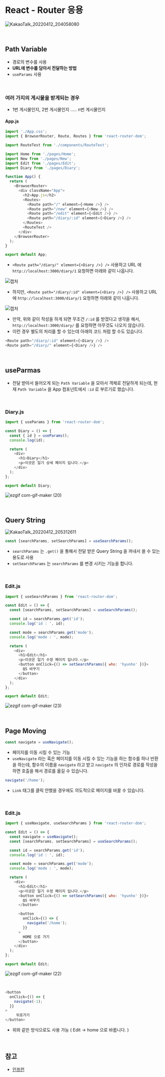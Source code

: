 # React - Router 응용
![KakaoTalk_20220412_204058080](https://user-images.githubusercontent.com/87301268/162952289-feaec8e1-ac2f-431a-ac21-33ae5d1e56d6.jpg)

<br>

## Path Variable
- 경로의 변수를 사용
- __URL에 변수를 담아서 전달하는 방법__
- `useParams` 사용

<br>

### 여러 가지의 게시물을 받게되는 경우
- 1번 게시물인지, 2번 게시물인지 ..... n번 게시물인지

#### App.js
```js
import './App.css';
import { BrowserRouter, Route, Routes } from 'react-router-dom';

import RouteTest from './components/RouteTest';

import Home from './pages/Home';
import New from './pages/New';
import Edit from './pages/Edit';
import Diary from './pages/Diary';

function App() {
  return (
    <BrowserRouter>
      <div className="App">
        <h2>App.js</h2>
        <Routes>
          <Route path="/" element={<Home />} />
          <Route path="/new" element={<New />} />
          <Route path="/edit" element={<Edit />} />
          <Route path="/diary/:id" element={<Diary />} />
        </Routes>
        <RouteTest />
      </div>
    </BrowserRouter>
  );
}

export default App;
```
- `<Route path="/diary/" element={<Diary />} />` 사용하고 URL 에 `http://localhost:3000/diary/1` 요청하면 아래와 같이 나옵니다.

![캡처](https://user-images.githubusercontent.com/87301268/162949912-4badf55f-f9f8-42b1-a4e7-4950b43302ee.JPG)

- 하지만, `<Route path="/diary/:id" element={<Diary />} />` 사용하고 URL 에
`http://localhost:3000/diary/1` 요청하면 아래와 같이 나옵니다.

![캡처](https://user-images.githubusercontent.com/87301268/162950284-9e90ffa7-3d6a-47ea-9d35-8c2b1a6848df.JPG)

- 만약, 위와 같이 작성을 하게 되면 무조건 `/:id` 를 받겠다고 생각을 해서, 
`http://localhost:3000/diary/` 를 요청하면 아무것도 나오지 않습니다.
- 이런 경우 별도의 처리를 할 수 있는데 아래의 코드 처럼 할 수도 있습니다.
```js
<Route path="/diary/:id" element={<Diary />} />
<Route path="/diary/" element={<Diary />} />
```

<br>

## useParmas
- 전달 받아서 들어오게 되는 `Path Variable` 을 모아서 객체로 전달하게 되는데, 현재 `Path Variable` 을 App 컴포넌트에서 `:id` 로 부르기로 했습니다.

<br>

### Diary.js
```js
import { useParams } from 'react-router-dom';

const Diary = () => {
  const { id } = useParams();
  console.log(id);

  return (
    <div>
      <h1>Diary</h1>
      <p>이곳은 일기 상세 페이지 입니다.</p>
    </div>
  );
};

export default Diary;
```
![ezgif com-gif-maker (20)](https://user-images.githubusercontent.com/87301268/162952152-4d06c453-daec-4f3b-be8b-5fc2ee7cba87.gif)

<br>

## Query String
![KakaoTalk_20220412_205312611](https://user-images.githubusercontent.com/87301268/162955910-ae1770c9-b95c-4cf5-a3d6-0fe078db70cd.jpg)

```js
const [searchParams, setSearchParams] = useSearchParams();
```
- `searchParams` 는 `.get()` 을 통해서 전달 받은 Query String 을 꺼내서 쓸 수 있는 용도로 사용
- `setSearchParams` 는 `searchParams` 를 변경 시키는 기능을 합니다.

<br>

### Edit.js
```js
import { useSearchParams } from 'react-router-dom';

const Edit = () => {
  const [searchParams, setSearchParams] = useSearchParams();

  const id = searchParams.get('id');
  console.log('id : ', id);

  const mode = searchParams.get('mode');
  console.log('mode : ', mode);

  return (
    <div>
      <h1>Edit</h1>
      <p>이곳은 일기 수정 페이지 입니다.</p>
      <button onClick={() => setSearchParams({ who: 'hyunho' })}>
        QS 바꾸기
      </button>
    </div>
  );
};

export default Edit;
```

![ezgif com-gif-maker (23)](https://user-images.githubusercontent.com/87301268/163018253-7c92e436-57f1-4e2d-9356-1caf727eea7b.gif)


<br>

## Page Moving
```js
const navigate = useNavigate();
```
- 페이지를 이동 시킬 수 있는 기능
- `useNavigate` 라는 훅은 페이지를 이동 시킬 수 있는 기능을 하는 함수를 하나 반환을 하는데, 함수의 이름을 `navigate` 라고 받고 `navigate` 의 인자로 경로를 작성을 하면 호출을 해서 경로를 옮길 수 있습니다.
```js
navigate('/home');
```
- `Link` 태그를 클릭 안했을 경우에도 의도적으로 페이지를 바꿀 수 있습니다.

<br>

### Edit.js
```js
import { useNavigate, useSearchParams } from 'react-router-dom';

const Edit = () => {
  const navigate = useNavigate();
  const [searchParams, setSearchParams] = useSearchParams();

  const id = searchParams.get('id');
  console.log('id : ', id);

  const mode = searchParams.get('mode');
  console.log('mode : ', mode);

  return (
    <div>
      <h1>Edit</h1>
      <p>이곳은 일기 수정 페이지 입니다.</p>
      <button onClick={() => setSearchParams({ who: 'hyunho' })}>
        QS 바꾸기
      </button>

      <button
        onClick={() => {
          navigate('/home');
        }}
      >
        HOME 으로 가기
      </button>
    </div>
  );
};

export default Edit;
```
![ezgif com-gif-maker (22)](https://user-images.githubusercontent.com/87301268/162959620-012f4828-22c6-4e37-a878-515b513a6ed7.gif)

<br>

```js
<button
  onClick={() => {
    navigate(-1);
  }} 
>
     뒤로가기
</button>
```
- 위와 같은 방식으로도 사용 가능 ( Edit -> home 으로 바뀝니다. )

<br>

## 참고
- [인프런](https://www.inflearn.com/course/%ED%95%9C%EC%9E%85-%EB%A6%AC%EC%95%A1%ED%8A%B8/dashboard)